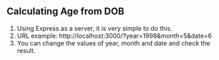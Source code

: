 ## Calculating Age from DOB
1. Using Express as a server, it is very simple to do this. 
2. URL example: http://localhost:3000/?year=1998&month=5&date=6
3. You can change the values of year, month and date and check the result.

